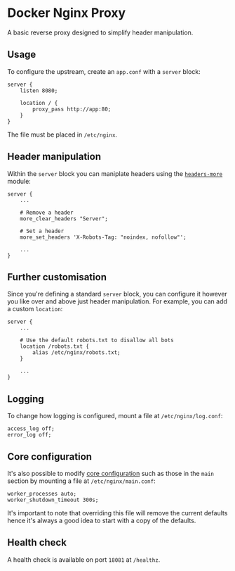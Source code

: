 # Docker Nginx Proxy

A basic reverse proxy designed to simplify header manipulation.

## Usage

To configure the upstream, create an `app.conf` with a `server` block:

```nginx
server {
    listen 8080;

    location / {
        proxy_pass http://app:80;
    }
}
```

The file must be placed in `/etc/nginx`.

## Header manipulation

Within the `server` block you can maniplate headers using the [`headers-more`](https://github.com/openresty/headers-more-nginx-module) module:

```nginx
server {
    ...

    # Remove a header
    more_clear_headers "Server";

    # Set a header
    more_set_headers 'X-Robots-Tag: "noindex, nofollow"';

    ...
}
```

## Further customisation

Since you're defining a standard `server` block, you can configure it however you like over and above just header manipulation. For example, you can add a custom `location`:

```nginx
server {
    ...

    # Use the default robots.txt to disallow all bots
    location /robots.txt {
        alias /etc/nginx/robots.txt;
    }

    ...
}
```

## Logging

To change how logging is configured, mount a file at `/etc/nginx/log.conf`:
```nginx
access_log off;
error_log off;
```

## Core configuration

It's also possible to modify [core configuration](http://nginx.org/en/docs/ngx_core_module.html) such as those in the `main` section by mounting a file at `/etc/nginx/main.conf`:
```nginx
worker_processes auto;
worker_shutdown_timeout 300s;
```

It's important to note that overriding this file will remove the current defaults hence it's always a good idea to start with a copy of the defaults.

## Health check

A health check is available on port `18081` at `/healthz`.
